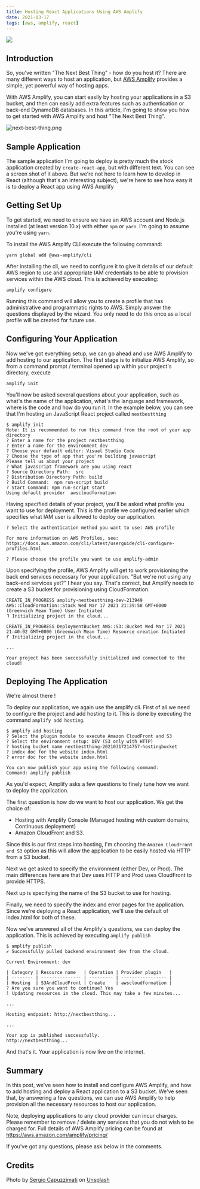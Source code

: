 ```yaml
---
title: Hosting React Applications Using AWS Amplify
date: 2021-03-17
tags: [aws, amplify, react]
---
```


![](/images/hosting.jpg)

## Introduction

So, you've written "The Next Best Thing" - how do you host it? There are many different ways to host an application, but [AWS Amplify](https://aws.amazon.com/amplify/) provides a simple, yet powerful way of hosting apps.

With AWS Amplify, you can start easily by hosting your applications in a S3 bucket, and then can easily add extra features such as authentication or back-end DynamoDB databases. In this article, I'm going to show you how to get started with AWS Amplify and host "The Next Best Thing".

<!-- more -->

![next-best-thing.png](https://cdn.hashnode.com/res/hashnode/image/upload/v1616015988588/52pcnRbq2.png)

## Sample Application

The sample application I'm going to deploy is pretty much the stock application created by `create-react-app`, but with different text. You can see a screen shot of it above. But we're not here to learn how to develop in React (although that's an interesting subject), we're here to see how easy it is to deploy a React app using AWS Amplify

## Getting Set Up

To get started, we need to ensure we have an AWS account and Node.js installed (at least version 10.x) with either `npm` or `yarn`. I'm going to assume you're using `yarn`.

To install the AWS Amplify CLI execute the following command:

```
yarn global add @aws-amplify/cli
```

After installing the cli, we need to configure it to give it details of our default AWS region to use and appropriate IAM credentials to be able to provision services within the AWS cloud. This is achieved by executing:

```
amplify configure
```

Running this command will allow you to create a profile that has administrative and programmatic rights to AWS. Simply answer the questions displayed by the wizard. You only need to do this once as a local profile will be created for future use.

## Configuring Your Application

Now we've got everything setup, we can go ahead and use AWS Amplify to add hosting to our application. The first stage is to initialize AWS Amplify, so from a command prompt / terminal opened up within your project's directory, execute

```
amplify init
```

You'll now be asked several questions about your application, such as what's the name of the application, what's the language and framework, where is the code and how do you run it. In the example below, you can see that I'm hosting an JavaScript React project called `nextbestthing`

```text
$ amplify init
Note: It is recommended to run this command from the root of your app directory
? Enter a name for the project nextbestthing
? Enter a name for the environment dev
? Choose your default editor: Visual Studio Code
? Choose the type of app that you're building javascript
Please tell us about your project
? What javascript framework are you using react
? Source Directory Path:  src
? Distribution Directory Path: build
? Build Command:  npm run-script build
? Start Command: npm run-script start
Using default provider  awscloudformation
```

Having specified details of your project, you'll be asked what profile you want to use for deployment. This is the profile we configured earlier which specifies what IAM user is allowed to deploy our application.

```text
? Select the authentication method you want to use: AWS profile

For more information on AWS Profiles, see:
https://docs.aws.amazon.com/cli/latest/userguide/cli-configure-profiles.html

? Please choose the profile you want to use amplify-admin
```

Upon specifying the profile, AWS Amplify will get to work provisioning the back end services necessary for your application. "But we're not using any back-end services yet?" I hear you say. That's correct, but Amplify needs to create a S3 bucket for provisioning using CloudFormation.

```text
CREATE_IN_PROGRESS amplify-nextbestthing-dev-213949 AWS::CloudFormation::Stack Wed Mar 17 2021 21:39:58 GMT+0000 (Greenwich Mean Time) User Initiated
⠹ Initializing project in the cloud...

CREATE_IN_PROGRESS DeploymentBucket AWS::S3::Bucket Wed Mar 17 2021 21:40:02 GMT+0000 (Greenwich Mean Time) Resource creation Initiated
⠏ Initializing project in the cloud...

...

Your project has been successfully initialized and connected to the cloud!
```

## Deploying The Application

We're almost there !

To deploy our application, we again use the amplify cli. First of all we need to configure the project and add hosting to it. This is done by executing the command `amplify add hosting`.

```
$ amplify add hosting
? Select the plugin module to execute Amazon CloudFront and S3
? Select the environment setup: DEV (S3 only with HTTP)
? hosting bucket name nextbestthing-20210317214757-hostingbucket
? index doc for the website index.html
? error doc for the website index.html

You can now publish your app using the following command:
Command: amplify publish
```

As you'd expect, Amplify asks a few questions to finely tune how we want to deploy the application.

The first question is how do we want to host our application. We get the choice of:

- Hosting with Amplify Console (Managed hosting with custom domains, Continuous deployment)
- Amazon CloudFront and S3.

Since this is our first steps into hosting, I'm choosing the `Amazon CloudFront and S3` option as this will allow the application to be easily hosted via HTTP from a S3 bucket.

Next we get asked to specify the environment (either Dev, or Prod). The main differences here are that Dev uses HTTP and Prod uses CloudFront to provide HTTPS.

Next up is specifying the name of the S3 bucket to use for hosting.

Finally, we need to specify the index and error pages for the application. Since we're deploying a React application, we'll use the default of index.html for both of these.

Now we've answered all of the Amplify's questions, we can deploy the application. This is achieved by executing `amplify publish`

```
$ amplify publish
✔ Successfully pulled backend environment dev from the cloud.

Current Environment: dev

| Category | Resource name   | Operation | Provider plugin   |
| -------- | --------------- | --------- | ----------------- |
| Hosting  | S3AndCloudFront | Create    | awscloudformation |
? Are you sure you want to continue? Yes
⠇ Updating resources in the cloud. This may take a few minutes...

...

Hosting endpoint: http://nextbestthing...

...

Your app is published successfully.
http://nextbestthing...
```

And that's it. Your application is now live on the internet.

## Summary

In this post, we've seen how to install and configure AWS Amplify, and how to add hosting and deploy a React application to a S3 bucket. We've seen that, by answering a few questions, we can use AWS Amplify to help provision all the necessary resources to host our application.

Note, deploying applications to any cloud provider can incur charges. Please remember to remove / delete any services that you do not wish to be charged for. Full details of AWS Amplify pricing can be found at https://aws.amazon.com/amplify/pricing/

If you've got any questions, please ask below in the comments.

## Credits

Photo by <a href="https://unsplash.com/@sergio_capuzzimati?utm_source=unsplash&utm_medium=referral&utm_content=creditCopyText">Sergio Capuzzimati</a> on <a href="/s/photos/amplify?utm_source=unsplash&utm_medium=referral&utm_content=creditCopyText">Unsplash</a>
